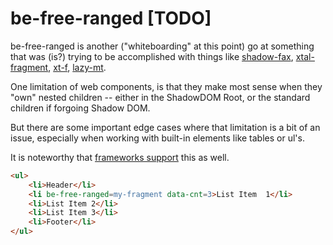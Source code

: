 # be-free-ranged [TODO]

be-free-ranged is another ("whiteboarding" at this point) go at something that was (is?) trying to be accomplished with things like [shadow-fax](https://github.com/bahrus/sceadu-fax), [xtal-fragment](https://github.com/bahrus/xtal-fragment), [xt-f](https://github.com/bahrus/xt-f), [lazy-mt](https://github.com/bahrus/lazy-mt).

One limitation of web components, is that they make most sense when they "own" nested children -- either in the ShadowDOM Root, or the standard children if forgoing Shadow DOM.

But there are some important edge cases where that limitation is a bit of an issue, especially when working with built-in elements like tables or ul's.

It is noteworthy that [frameworks support](https://reactjs.org/docs/fragments.html) this as well.

```html
<ul>
    <li>Header</li>
    <li be-free-ranged=my-fragment data-cnt=3>List Item  1</li>
    <li>List Item 2</li>
    <li>List Item 3</li>
    <li>Footer</li>
</ul>
```

